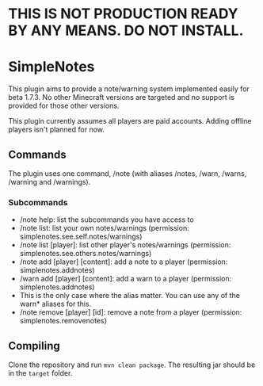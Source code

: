 # THIS IS NOT PRODUCTION READY BY ANY MEANS. DO NOT INSTALL.

# SimpleNotes

This plugin aims to provide a note/warning system implemented easily for beta 1.7.3. No other Minecraft versions are targeted and no support is provided for those other versions.

This plugin currently assumes all players are paid accounts. Adding offline players isn't planned for now.
## Commands

The plugin uses one command, /note (with aliases /notes, /warn, /warns, /warning and /warnings).

### Subcommands

- /note help: list the subcommands you have access to
- /note list: list your own notes/warnings (permission: simplenotes.see.self.notes/warnings)
- /note list [player]: list other player's notes/warnings (permission: simplenotes.see.others.notes/warnings)
- /note add [player] [content]: add a note to a player (permission: simplenotes.addnotes)
- /warn add [player] [content]: add a warn to a player (permission: simplenotes.addnotes)
 - This is the only case where the alias matter. You can use any of the warn* aliases for this.
- /note remove [player] [id]: remove a note from a player (permission: simplenotes.removenotes)

## Compiling

Clone the repository and run `mvn clean package`. The resulting jar should be in the `target` folder.
